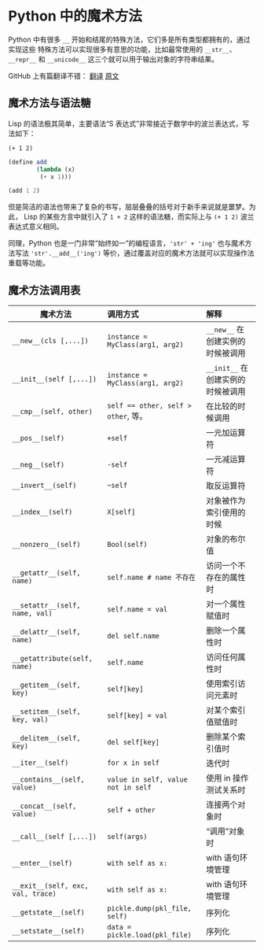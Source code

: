 # Python 中的魔术方法

Python 中有很多 ``__`` 开始和结尾的特殊方法，它们多是所有类型都拥有的，通过实现这些
特殊方法可以实现很多有意思的功能，比如最常使用的 ``__str__``、``__repr__`` 和
``__unicode__`` 这三个就可以用于输出对象的字符串结果。


GitHub 上有篇翻译不错：
[翻译](http://pyzh.readthedocs.org/en/latest/python-magic-methods-guide.html)
[原文](http://www.rafekettler.com/magicmethods.html)


## 魔术方法与语法糖

Lisp 的语法极其简单，主要语法“S 表达式”非常接近于数学中的波兰表达式，写法如下：

```schem
(+ 1 2)
```

```scheme
(define add
        (lambda (x)
         (+ x 1)))

(add 1 2)
```

但是简洁的语法也带来了复杂的书写，层层叠叠的括号对于新手来说就是噩梦。为此，
Lisp 的某些方言中就引入了 ``1 + 2`` 这样的语法糖，而实际上与 ``(+ 1 2)``
波兰表达式意义相同。

同理，Python 也是一门非常“始终如一”的编程语言，``'str' + 'ing'`` 也与魔术方法写法
``'str'.__add__('ing')`` 等价，通过覆盖对应的魔术方法就可以实现操作法重载等功能。


## 魔术方法调用表

| 魔术方法				| 调用方式				| 解释
| --------------------------------------|:--------------------------------------|:-------------------------------
| ``__new__(cls [,...])``		| ``instance = MyClass(arg1, arg2)``	| ``__new__`` 在创建实例的时候被调用
| ``__init__(self [,...])``		| ``instance = MyClass(arg1, arg2)``	| ``__init__`` 在创建实例的时候被调用
| ``__cmp__(self, other)``		| ``self == other, self > other``, 等。	| 在比较的时候调用
| ``__pos__(self)``			| ``+self``				| 一元加运算符
| ``__neg__(self)``			| ``-self``				| 一元减运算符
| ``__invert__(self)``			| ``~self``				| 取反运算符
| ``__index__(self)``			| ``X[self]``				| 对象被作为索引使用的时候
| ``__nonzero__(self)``			| ``Bool(self)``			| 对象的布尔值
| ``__getattr__(self, name)``		| ``self.name # name 不存在``		| 访问一个不存在的属性时
| ``__setattr__(self, name, val)``	| ``self.name = val``			| 对一个属性赋值时
| ``__delattr__(self, name)``		| ``del self.name``			| 删除一个属性时
| ``__getattribute(self, name)``	| ``self.name``				| 访问任何属性时
| ``__getitem__(self, key)``		| ``self[key]``				| 使用索引访问元素时
| ``__setitem__(self, key, val)``	| ``self[key] = val``			| 对某个索引值赋值时
| ``__delitem__(self, key)``		| ``del self[key]``			| 删除某个索引值时
| ``__iter__(self)``			| ``for x in self``			| 迭代时
| ``__contains__(self, value)``		| ``value in self, value not in self``	| 使用 in 操作测试关系时
| ``__concat__(self, value)``		| ``self + other``			| 连接两个对象时
| ``__call__(self [,...])``		| ``self(args)``			| “调用”对象时
| ``__enter__(self)``			| ``with self as x:``			| with 语句环境管理
| ``__exit__(self, exc, val, trace)``	| ``with self as x:``			| with 语句环境管理
| ``__getstate__(self)``		| ``pickle.dump(pkl_file, self)``	| 序列化
| ``__setstate__(self)``		| ``data = pickle.load(pkl_file)``	| 序列化

